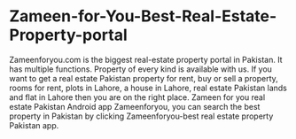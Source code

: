 # Zameen-for-You-Best-Real-Estate-Property-portal
Zameenforyou.com is the biggest real-estate property portal in Pakistan. It has multiple functions. Property of every kind is available with us. If you want to get a real estate Pakistan property for rent, buy or sell a property, rooms for rent, plots in Lahore, a house in Lahore, real estate Pakistan lands and flat in Lahore then you are on the right place. Zameen for you real estate Pakistan Android app Zameenforyou, you can search the best property in Pakistan by clicking Zameenforyou-best real estate property Pakistan app.
